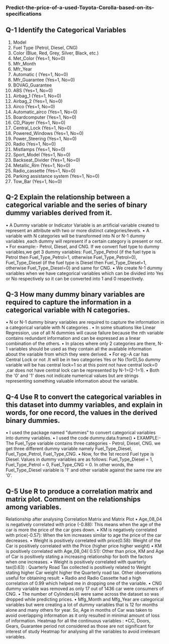 ### Predict-the-price-of-a-used-Toyota-Corolla-based-on-its-specifications

## Q-1 Identify the Categorical Variables
1. Model
2. Fuel Type (Petrol, Diesel, CNG)
3. Color (Blue, Red, Grey, Silver, Black, etc.)
4. Met_Color (Yes=1, No=0)
5. Mfr_Month
6. Mfr_Year
7. Automatic ( (Yes=1, No=0)
8. Mfr_Guarantee (Yes=1, No=0)
9. BOVAG_Guarantee
10. ABS (Yes=1, No=0)
11. Airbag_1 (Yes=1, No=0)
12. Airbag_2 (Yes=1, No=0)
13. Airco (Yes=1, No=0)
14. Automatic_airco (Yes=1, No=0)
15. Boardcomputer (Yes=1, No=0)
16. CD_Player (Yes=1, No=0)
17. Central_Lock (Yes=1, No=0)
18. Powered_Windows (Yes=1, No=0)
19. Power_Steering (Yes=1, No=0)
20. Radio (Yes=1, No=0)
21. Mistlamps (Yes=1, No=0)
22. Sport_Model (Yes=1, No=0)
23. Backseat_Divider (Yes=1, No=0)
24. Metallic_Rim (Yes=1, No=0)
25. Radio_cassette (Yes=1, No=0)
26. Parking assistance system (Yes=1, No=0)
27. Tow_Bar (Yes=1, No=0)


 ## Q-2 Explain the relationship between a categorical variable and the series of binary dummy variables derived from it.
• A Dummy variable or Indicator Variable is an artificial variable created to represent an attribute with two or more distinct categories/levels.
• A variable with N categories will be transformed into N or N-1 dummy variables ,each dummy will represent if a certain category is present or not.
• For example:- Petrol, Diesel, and CNG. If we convert fuel type to dummy variables,we get 3
dummy variables: Fuel_Type_Petrol (if the fuel type is Petrol then Fuel_Type_Petrol=1, otherwise Fuel_Type_Petrol=0), Fuel_Type_Diesel (if the fuel type is Diesel then Fuel_Type_Diesel=1, otherwise Fuel_Type_Diesel=0) and same for CNG.
• We create N-1 dummy variables when we have categorical variables which can be divided into Yes or No respectively so it can be converted into 1 and 0 respectively.


## Q-3 How many dummy binary variables are required to capture the information in a categorical variable with N categories.
• N or N-1 dummy binary variables are required to capture the information in a categorical variable with N categories .
• In some situations like Linear Regression, use of all N dummies will cause failure because the nth variable contains redundant information and can be expressed as a linear combination of the others.
• In places where only 2 categories are there, N-1 variables should be used as they contain all the available information about the variable from which they were derived.
• For eg:-A car has Central Lock or not .It will be in two categories Yes or No (1or0),So dummy variable will be has central lock=1 so at this point not have central lock=0 ,car does not have central lock can be represented by N-1=(2-1=1).
• Both the '0' and '1' does not indicate numerical values but are strings representing something valuable information about the variable.


## Q-4 Use R to convert the categorical variables in this dataset into dummy variables, and explain in words, for one record, the values in the derived binary dummies.
• I used the package named "dummies" to convert categorical variables into dummy variables.
• I used the code dummy.data.frame()
• EXAMPLE:- The Fuel_Type variable contains three categories - Petrol, Diesel, CNG. we get three different dummy variable namely Fuel_Type_Diesel, Fuel_Type_Petrol, Fuel_Type_CNG.
• Now, for the 1st record Fuel type is Diesel. Values in dummy variables are as follows: Fuel_Type_Diesel = 1, Fuel_Type_Petrol = 0, Fuel_Type_CNG = 0. In other words, the Fuel_Type_Diesel variable is '1' and other variable against the same row are '0'.


## Q-5 Use R to produce a correlation matrix and matrix plot. Comment on the relationships among variables.
Relationship after analysing Correlation Matrix and Matrix Plot
• Age_08_04 is negatively correlated with price (-0.88): This means when the age of the car is more the price of the car goes down.
• KM is negatively correlated with price(-0.57): When the km increases similar to age the price of the car decreases.
• Weight is positively correlated with price(0.58): Weight of the Car is positively correlated with the Price (higher price higher weight)
• KM is positively correlated with Age_08_04( 0.51): Other than price, KM and Age of Car is positively stating a increasing relationship for both the factors when one increases.
• Weight is positively correlated with quarterly tax(0.63) : Quarterly Road Tax collected is positively related to Weight stating higher Car weight higher the Quarterly road tax.
Other observations useful for obtaining result:
• Radio and Radio Cassette had a high correlation of 0.99 which helped me in dropping one of the variable.
• CNG dummy variable was removed as only 17 out of 1436 car were consumers of CNG.
• The number of Cylinders(4) were same across the dataset so was dropped while predicting prices.
• Mfg_Month and Mfg_Year are categorical variables but were creating a lot of dummy variables that is 12 for months alone and many others for year. So, Age in months of Car was taken to avoid overlapping information as it only resulted in minimal amount of loss of information.
Heatmap for all the continuous variables :
*CC, Doors, Gears, Guarantee period not considered as those are not significant for interest of study
Heatmap for analysing all the variables to avoid irrelevant variables.




